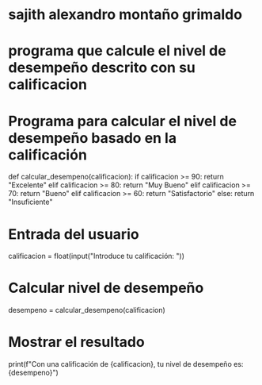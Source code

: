 # sajith alexandro montaño grimaldo
# programa que calcule el nivel de desempeño descrito con su calificacion

# Programa para calcular el nivel de desempeño basado en la calificación

def calcular_desempeno(calificacion):
    if calificacion >= 90:
        return "Excelente"
    elif calificacion >= 80:
        return "Muy Bueno"
    elif calificacion >= 70:
        return "Bueno"
    elif calificacion >= 60:
        return "Satisfactorio"
    else:
        return "Insuficiente"

# Entrada del usuario
calificacion = float(input("Introduce tu calificación: "))

# Calcular nivel de desempeño
desempeno = calcular_desempeno(calificacion)

# Mostrar el resultado
print(f"Con una calificación de {calificacion}, tu nivel de desempeño es: {desempeno}")

